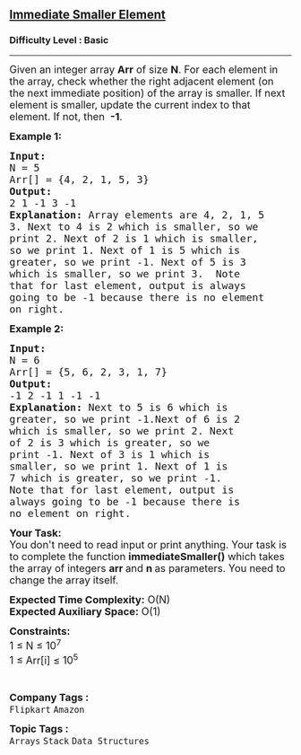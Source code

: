 <h2><a href="https://practice.geeksforgeeks.org/problems/immediate-smaller-element1142/1?page=1&category=Arrays&difficulty=Basic&sortBy=submissions">Immediate Smaller Element</a></h2><h3>Difficulty Level : Basic</h3><hr><div class="problems_problem_content__Xm_eO"><p><span style="font-size:18px">Given an integer array <strong>Arr</strong> of size <strong>N</strong>. For each element in the array, check whether the right adjacent element (on the&nbsp;next&nbsp;immediate position) of the array is smaller. If next element is smaller, update the current index to that element.&nbsp;If not, then&nbsp;&nbsp;<strong>-1</strong>.</span></p>

<p><span style="font-size:18px"><strong>Example 1:</strong></span></p>

<pre><span style="font-size:18px"><strong>Input:
</strong>N = 5
Arr[] = {4, 2, 1, 5, 3}
<strong>Output:</strong>
2 1 -1 3 -1
<strong>Explanation:</strong> Array elements are 4, 2, 1, 5
3. Next to 4 is 2 which is smaller, so we
print 2. Next of 2 is 1 which is smaller,
so we print 1. Next of 1 is 5 which is
greater, so we print -1. Next of 5 is 3
which is smaller, so we print 3.&nbsp; Note
that for last element, output is always 
going to be -1 because there is no element
on right.</span></pre>

<p><span style="font-size:18px"><strong>Example 2:</strong></span></p>

<pre><span style="font-size:18px"><strong>Input:
</strong>N = 6
Arr[] = {5, 6, 2, 3, 1,&nbsp;7}
<strong>Output:</strong>
-1 2 -1 1 -1 -1
<strong>Explanation: </strong>Next to 5 is 6 which is
greater, so we print -1.Next of 6 is 2
which is smaller, so we print 2. Next
of 2 is 3 which is greater, so we
print -1. Next of 3 is 1 which is
smaller, so we print 1. Next of 1 is
7 which is greater, so we print -1.
Note that for last element, output is
always going to be -1 because there is
no element on right.</span></pre>

<p><span style="font-size:18px"><strong>Your Task:&nbsp;&nbsp;</strong><br>
You don't need to read input or print anything. Your task is to complete the function&nbsp;<strong>immediateSmaller()</strong>&nbsp;which takes the&nbsp;array of&nbsp;integers&nbsp;<strong>arr&nbsp;</strong>and&nbsp;<strong>n</strong><strong>&nbsp;</strong>as parameters. You need to change the array itself.</span></p>

<p><span style="font-size:18px"><strong>Expected Time Complexity:</strong>&nbsp;O(N)<br>
<strong>Expected Auxiliary Space:</strong>&nbsp;O(1)</span></p>

<p><span style="font-size:18px"><strong>Constraints:</strong><br>
1 ≤ N ≤ 10<sup>7</sup><br>
1 ≤ Arr[i] ≤ 10<sup>5</sup></span></p>

<p>&nbsp;</p>
</div><p><span style=font-size:18px><strong>Company Tags : </strong><br><code>Flipkart</code>&nbsp;<code>Amazon</code>&nbsp;<br><p><span style=font-size:18px><strong>Topic Tags : </strong><br><code>Arrays</code>&nbsp;<code>Stack</code>&nbsp;<code>Data Structures</code>&nbsp;